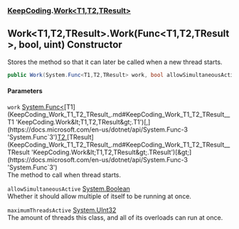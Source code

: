 ### [KeepCoding](KeepCoding.md 'KeepCoding').[Work&lt;T1,T2,TResult&gt;](KeepCoding_Work_T1_T2_TResult_.md 'KeepCoding.Work&lt;T1,T2,TResult&gt;')
## Work&lt;T1,T2,TResult&gt;.Work(Func&lt;T1,T2,TResult&gt;, bool, uint) Constructor
Stores the method so that it can later be called when a new thread starts.  
```csharp
public Work(System.Func<T1,T2,TResult> work, bool allowSimultaneousActive, uint maximumThreadsActive);
```
#### Parameters
<a name='KeepCoding_Work_T1_T2_TResult__Work(System_Func_T1_T2_TResult__bool_uint)_work'></a>
`work` [System.Func&lt;](https://docs.microsoft.com/en-us/dotnet/api/System.Func-3 'System.Func`3')[T1](KeepCoding_Work_T1_T2_TResult_.md#KeepCoding_Work_T1_T2_TResult__T1 'KeepCoding.Work&lt;T1,T2,TResult&gt;.T1')[,](https://docs.microsoft.com/en-us/dotnet/api/System.Func-3 'System.Func`3')[T2](KeepCoding_Work_T1_T2_TResult_.md#KeepCoding_Work_T1_T2_TResult__T2 'KeepCoding.Work&lt;T1,T2,TResult&gt;.T2')[,](https://docs.microsoft.com/en-us/dotnet/api/System.Func-3 'System.Func`3')[TResult](KeepCoding_Work_T1_T2_TResult_.md#KeepCoding_Work_T1_T2_TResult__TResult 'KeepCoding.Work&lt;T1,T2,TResult&gt;.TResult')[&gt;](https://docs.microsoft.com/en-us/dotnet/api/System.Func-3 'System.Func`3')  
The method to call when thread starts.
  
<a name='KeepCoding_Work_T1_T2_TResult__Work(System_Func_T1_T2_TResult__bool_uint)_allowSimultaneousActive'></a>
`allowSimultaneousActive` [System.Boolean](https://docs.microsoft.com/en-us/dotnet/api/System.Boolean 'System.Boolean')  
Whether it should allow multiple of itself to be running at once.
  
<a name='KeepCoding_Work_T1_T2_TResult__Work(System_Func_T1_T2_TResult__bool_uint)_maximumThreadsActive'></a>
`maximumThreadsActive` [System.UInt32](https://docs.microsoft.com/en-us/dotnet/api/System.UInt32 'System.UInt32')  
The amount of threads this class, and all of its overloads can run at once.
  
